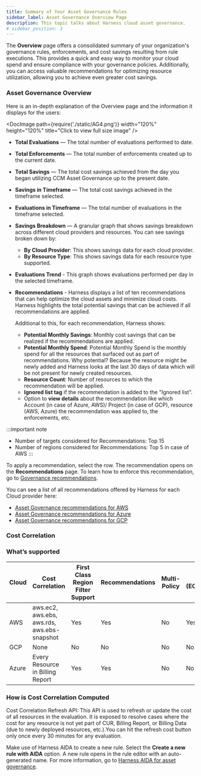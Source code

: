```yaml
---
title: Summary of Your Asset Governance Rules  
sidebar_label: Asset Governance Overview Page
description: This topic talks about Harness cloud asset governance.
# sidebar_position: 3
---
```


The **Overview** page offers a consolidated summary of your organization's governance rules, enforcements, and cost savings resulting from rule executions. This provides a quick and easy way to monitor your cloud spend and ensure compliance with your governance policies. Additionally, you can access valuable recommendations for optimizing resource utilization, allowing you to achieve even greater cost savings. 

### Asset Governance Overview 
Here is an in-depth explanation of the Overview page and the information it displays for the users:

  <DocImage path={require('./static/AG4.png')} width="120%" height="120%" title="Click to view full size image" />

  - **Total Evaluations** — The total number of evaluations performed to date.
  - **Total Enforcements** — The total number of enforcements created up to the current date.
  - **Total Savings** — The total cost savings achieved from the day you began utilizing CCM Asset Governance up to the present date.
  - **Savings in Timeframe** — The total cost savings achieved in the timeframe selected.
  - **Evaluations in Timeframe** — The total number of evaluations in the timeframe selected.
  - **Savings Breakdown** — A granular graph that shows savings breakdown across different cloud providers and resources. You can see savings broken down by:
    - **By Cloud Provider**: This shows savings data for each cloud provider.
    - **By Resource Type**: This shows savings data for each resource type supported.
  - **Evaluations Trend** - This graph shows evaluations performed per day in the selected timeframe.
  - **Recommendations** - Harness displays a list of ten recommendations that can help optimize the cloud assets and minimize cloud costs. Harness highlights the total potential savings that can be achieved if all recommendations are applied.
  
    Additional to this, for each recommendation, Harness shows:
    - **Potential Monthly Savings**: Monthly cost savings that can be realized if the recommendations are applied.
    - **Potential Monthly Spend**: Potential Monthly Spend is the monthly spend for all the resources that surfaced out as part of recommendations. Why potential? Because the resource might be newly added and Harness looks at the last 30 days of data which will be not present for newly created resources.
    - **Resource Count**: Number of resources to which the recommendation will be applied.
    - **Ignored list tag** if the recommendation is added to the "Ignored list".
    - Option to **view details** about the recommendation like which Account (in case of Azure, AWS)/ Project (in case of GCP), resource (AWS, Azure) the recommendation was applied to, the enforcements, etc.

:::important note
- Number of targets considered for Recommendations: Top 15
- Number of regions considered for Recommendations: Top 5 in case of AWS
:::

To apply a recommendation, select the row. The recommendation opens on the **Recommendations** page. To learn how to enforce this recommendation, go to [Governance recommendations](/docs/cloud-cost-management/use-ccm-cost-optimization/ccm-recommendations/governance).

You can see a list of all recommendations offered by Harness for each Cloud provider here:

- [Asset Governance recommendations for AWS](https://developer.harness.io/docs/cloud-cost-management/use-ccm-cost-governance/asset-governance/AWS/AWS-recommendations)
- [Asset Governance recommendations for Azure](https://developer.harness.io/docs/cloud-cost-management/use-ccm-cost-governance/asset-governance/Azure/azure-recommendations)
- [Asset Governance recommendations for GCP](https://developer.harness.io/docs/cloud-cost-management/use-ccm-cost-governance/asset-governance/GCP/gcp-recommendations)

### Cost Correlation

### What’s supported

| Cloud | Cost Correlation | First Class Region Filter Support | Recommendations | Multi-Policy | Autostopping (EC2/VM/Instance) |
|-------|------------------|---------------------------------|------------------|--------------|--------------------------------|
| AWS   | aws.ec2, aws.ebs, aws.rds, aws.ebs-snapshot | Yes | Yes | No | Yes |
| GCP   | None             | No                              | No               | No           | No  |
| Azure | Every Resource in Billing Report | Yes | Yes | No | No |

### How is Cost Correlation Computed
Cost Correlation Refresh API: This API is used to refresh or update the cost of all resources in the evaluation. It is exposed to resolve cases where the cost for any resource is not yet part of CUR, Billing Report, or Billing Data (due to newly deployed resources, etc.).You can hit the refresh cost button only once every 30 minutes for any evaluation.

Make use of Harness AIDA to create a new rule. Select the **Create a new rule with AIDA** option. A new rule opens in the rule editor with an auto-generated name. For more information, go to [Harness AIDA for asset governance](../asset-governance/cag-aida/gen-ai-overview.md).
